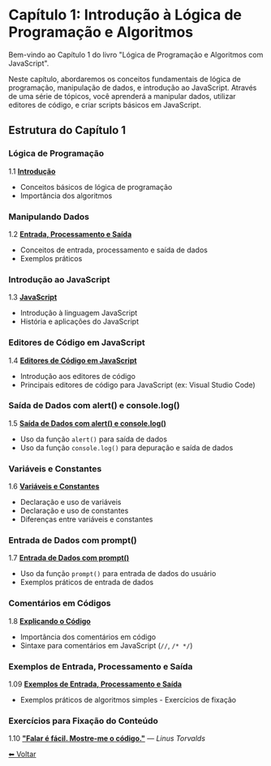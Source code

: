 # Capítulo 1: Introdução à Lógica de Programação e Algoritmos

Bem-vindo ao Capítulo 1 do livro "Lógica de Programação e Algoritmos com JavaScript".

Neste capítulo, abordaremos os conceitos fundamentais de lógica de programação, manipulação de dados, e introdução ao JavaScript. Através de uma série de tópicos, você aprenderá a manipular dados, utilizar editores de código, e criar scripts básicos em JavaScript.

## Estrutura do Capítulo 1

### Lógica de Programação

1.1 [**Introdução** ](cap1-01.md)

- Conceitos básicos de lógica de programação
- Importância dos algoritmos

### Manipulando Dados

1.2 [**Entrada, Processamento e Saída** ](cap1-02.md)

- Conceitos de entrada, processamento e saída de dados
- Exemplos práticos

### Introdução ao JavaScript

1.3 [**JavaScript** ](cap1-03.md)

- Introdução à linguagem JavaScript
- História e aplicações do JavaScript

### Editores de Código em JavaScript

1.4 [**Editores de Código em JavaScript** ](cap1-04.md)

- Introdução aos editores de código
- Principais editores de código para JavaScript (ex: Visual Studio Code)

### Saída de Dados com alert() e console.log()

1.5 [**Saída de Dados com alert() e console.log()**](cap1-05.md)

- Uso da função `alert()` para saída de dados
- Uso da função `console.log()` para depuração e saída de dados

### Variáveis e Constantes

1.6 [**Variáveis e Constantes**](cap1-06.md)

- Declaração e uso de variáveis
- Declaração e uso de constantes
- Diferenças entre variáveis e constantes

### Entrada de Dados com prompt()

1.7 [**Entrada de Dados com prompt()**](cap1-07.md)

- Uso da função `prompt()` para entrada de dados do usuário
- Exemplos práticos de entrada de dados

### Comentários em Códigos

1.8 [**Explicando o Código**](cap1-08.md)

- Importância dos comentários em código
- Sintaxe para comentários em JavaScript (`//`, `/* */`)

### Exemplos de Entrada, Processamento e Saída

1.09 [**Exemplos de Entrada, Processamento e Saída**](cap1-09.md)

- Exemplos práticos de algoritmos simples - Exercícios de fixação

### Exercícios para Fixação do Conteúdo

1.10 [**"Falar é fácil. Mostre-me o código."**](cap1-10.md) — _Linus Torvalds_

[⬅ Voltar ](../README.md)
